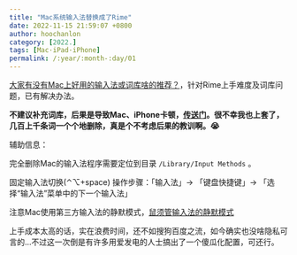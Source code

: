 ```yaml
---
title: "Mac系统输入法替换成了Rime"
date: 2022-11-15 21:59:07 +0800
author: hoochanlon
category: [2022.]
tags: [Mac·iPad·iPhone]
permalink: /:year/:month-:day/01
---
```


[大家有没有Mac上好用的输入法或词库啥的推荐？](https://forum.freemdict.com/t/topic/17213)，针对Rime上手难度及词库问题，已有解决办法。

**不建议补充词库，后果是导致Mac、iPhone卡顿，[传送门](https://github.com/studyzy/imewlconverter/issues/141)。很不幸我也上套了，几百上千条词一个个地删除，真是个不考虑后果的教训啊。😭**

辅助信息：

完全删除Mac的输入法程序需要定位到目录 `/Library/Input Methods` 。

固定输入法切换(⌃⌥+space) 操作步骤：「输入法」→ 「键盘快捷键」→ 「选择“输入法”菜单中的下一个输入法」

注意Mac使用第三方输入法的静默模式，[鼠须管输入法的静默模式](https://xiaozhou.net/ascii_mode_for_squirrel-2013-06-29.html)

<!-- more -->

上手成本太高的话，实在浪费时间，还不如搜狗百度之流，如今确实也没啥隐私可言的...不过这一次倒是有许多用爱发电的人士搞出了一个傻瓜化配置，可还行。

